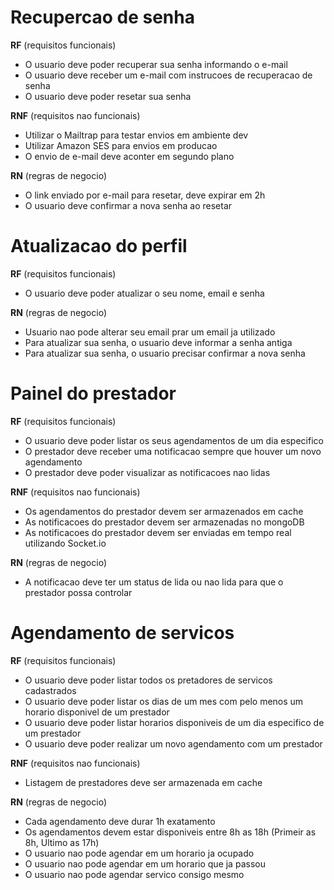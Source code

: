 # Recupercao de senha

**RF** (requisitos funcionais)

- O usuario deve poder recuperar sua senha informando o e-mail
- O usuario deve receber um e-mail com instrucoes de recuperacao de senha
- O usuario deve poder resetar sua senha

**RNF** (requisitos nao funcionais)

- Utilizar o Mailtrap para testar envios em ambiente dev
- Utilizar Amazon SES para envios em producao
- O envio de e-mail deve aconter em segundo plano

**RN** (regras de negocio)

- O link enviado por e-mail para resetar, deve expirar em 2h
- O usuario deve confirmar a nova senha ao resetar

# Atualizacao do perfil

**RF** (requisitos funcionais)

- O usuario deve poder atualizar o seu nome, email  e senha

**RN** (regras de negocio)

- Usuario nao pode alterar seu email prar um email ja utilizado
- Para atualizar sua senha, o usuario deve informar a senha antiga
- Para atualizar sua senha, o usuario precisar confirmar a nova senha

# Painel do prestador

**RF** (requisitos funcionais)

- O usuario deve poder listar os seus agendamentos de um dia especifico
- O prestador deve receber uma notificacao sempre que houver um novo agendamento
- O prestador deve poder visualizar as notificacoes nao lidas

**RNF** (requisitos nao funcionais)

- Os agendamentos do prestador devem ser armazenados em cache
- As notificacoes do prestador devem ser armazenadas no mongoDB
- As notificacoes do prestador devem ser enviadas em tempo real utilizando Socket.io

**RN** (regras de negocio)

- A notificacao deve ter um status de lida ou nao lida para que o prestador possa controlar

# Agendamento de servicos

**RF** (requisitos funcionais)

- O usuario deve poder listar todos os pretadores de servicos cadastrados
- O usuario deve poder listar os dias de um mes com pelo menos um horario disponivel de um prestador
- O usuario deve poder listar horarios disponiveis de um dia especifico de um prestador
- O usuario deve poder realizar um novo agendamento com um prestador

**RNF** (requisitos nao funcionais)

- Listagem de prestadores deve ser armazenada em cache

**RN** (regras de negocio)

- Cada agendamento deve durar 1h exatamento
- Os agendamentos devem estar disponiveis entre 8h as 18h (Primeir as 8h, Ultimo as 17h)
- O usuario nao pode agendar em um horario ja ocupado
- O usuario nao pode agendar em um horario que ja passou
- O usuario nao pode agendar servico consigo mesmo

